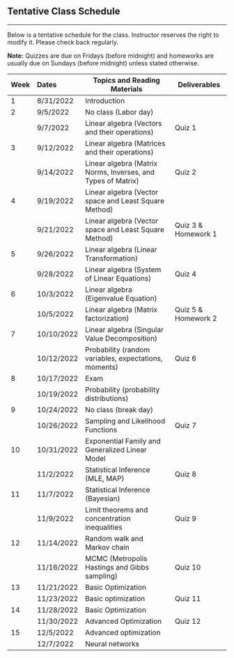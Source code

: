 ## Tentative Class Schedule
---
 Below is a tentative schedule for the class. Instructor reserves the right to modify it. Please check back regularly. 

**Note:** Quizzes are due on Fridays (before midnight) and homeworks are usually due on Sundays (before midnight) unless stated otherwise.

| Week |    Dates   |    Topics and Reading Materials                |     Deliverables     |
|------|:-----------|------------------------------------------------|----------------------|
| 1  | 8/31/2022  | Introduction  |                    |
| 2  | 9/5/2022   |     No class (Labor day)                       |                    | 
|    | 9/7/2022   | Linear algebra (Vectors and their operations) |        Quiz 1       |
| 3  | 9/12/2022  | Linear algebra (Matrices and their operations)   |  |
|    | 9/14/2022  | Linear algebra (Matrix Norms, Inverses, and Types of Matrix)  |     Quiz 2 | 
| 4  | 9/19/2022  | Linear algebra (Vector space and Least Square Method) |    |
|    | 9/21/2022  | Linear algebra (Vector space and Least Square Method) |  Quiz 3 & Homework 1 | 
| 5  | 9/26/2022  | Linear algebra (Linear Transformation) |  |
|    | 9/28/2022  | Linear algebra (System of Linear Equations)   | Quiz 4 |
| 6  | 10/3/2022  |  Linear algebra (Eigenvalue Equation) | |
|    | 10/5/2022  |  Linear algebra (Matrix factorization) | Quiz 5 & Homework 2 |
| 7  | 10/10/2022  | Linear algebra (Singular Value Decomposition) |  |
|    | 10/12/2022  | Probability (random variables, expectations, moments) | Quiz 6 |
| 8  | 10/17/2022 | Exam  |  | 
|    | 10/19/2022 | Probability (probability distributions) |  |
| 9  | 10/24/2022 | No class (break day) |  |
|    | 10/26/2022 | Sampling and Likelihood Functions | Quiz 7 |
| 10 | 10/31/2022 | Exponential Family and Generalized Linear Model  |  |
|    | 11/2/2022 |   Statistical Inference (MLE, MAP) | Quiz 8  |
| 11 | 11/7/2022  | Statistical Inference (Bayesian) |  |
|    | 11/9/2022 |  Limit theorems and concentration inequalities                  | Quiz 9 |
| 12 | 11/14/2022 | Random walk and Markov chain |  |
|    | 11/16/2022 | MCMC (Metropolis Hastings and Gibbs sampling) | Quiz 10 |
| 13 | 11/21/2022 | Basic Optimization |  |
|    | 11/23/2022 | Basic optimization | Quiz 11 |
| 14 | 11/28/2022 | Basic Optimization  |  |
|    | 11/30/2022 | Advanced Optimization  | Quiz 12 | 
| 15 | 12/5/2022  | Advanced optimization   |  |
|    | 12/7/2022  | Neural networks   |  |


